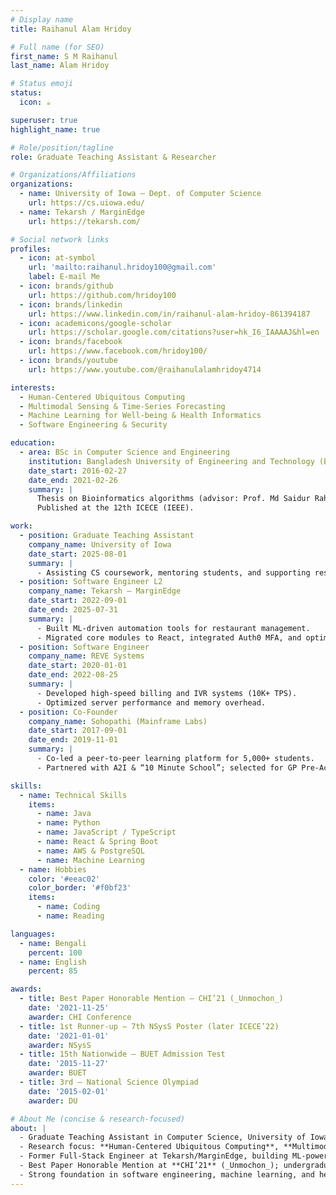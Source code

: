 ```yaml
---
# Display name
title: Raihanul Alam Hridoy

# Full name (for SEO)
first_name: S M Raihanul
last_name: Alam Hridoy

# Status emoji
status:
  icon: ☕️

superuser: true
highlight_name: true

# Role/position/tagline
role: Graduate Teaching Assistant & Researcher

# Organizations/Affiliations
organizations:
  - name: University of Iowa – Dept. of Computer Science
    url: https://cs.uiowa.edu/
  - name: Tekarsh / MarginEdge
    url: https://tekarsh.com/

# Social network links
profiles:
  - icon: at-symbol
    url: 'mailto:raihanul.hridoy100@gmail.com'
    label: E-mail Me
  - icon: brands/github
    url: https://github.com/hridoy100
  - icon: brands/linkedin
    url: https://www.linkedin.com/in/raihanul-alam-hridoy-861394187
  - icon: academicons/google-scholar
    url: https://scholar.google.com/citations?user=hk_I6_IAAAAJ&hl=en
  - icon: brands/facebook
    url: https://www.facebook.com/hridoy100/
  - icon: brands/youtube
    url: https://www.youtube.com/@raihanulalamhridoy4714

interests:
  - Human-Centered Ubiquitous Computing
  - Multimodal Sensing & Time-Series Forecasting
  - Machine Learning for Well-being & Health Informatics
  - Software Engineering & Security

education:
  - area: BSc in Computer Science and Engineering
    institution: Bangladesh University of Engineering and Technology (BUET)
    date_start: 2016-02-27
    date_end: 2021-02-26
    summary: |
      Thesis on Bioinformatics algorithms (advisor: Prof. Md Saidur Rahman).  
      Published at the 12th ICECE (IEEE).

work:
  - position: Graduate Teaching Assistant
    company_name: University of Iowa
    date_start: 2025-08-01
    summary: |
      - Assisting CS coursework, mentoring students, and supporting research on ubiquitous computing & data visualization.
  - position: Software Engineer L2
    company_name: Tekarsh – MarginEdge
    date_start: 2022-09-01
    date_end: 2025-07-31
    summary: |
      - Built ML-driven automation tools for restaurant management.  
      - Migrated core modules to React, integrated Auth0 MFA, and optimized ordering workflows with AWS Lambda & Step Functions.
  - position: Software Engineer
    company_name: REVE Systems
    date_start: 2020-01-01
    date_end: 2022-08-25
    summary: |
      - Developed high-speed billing and IVR systems (10K+ TPS).  
      - Optimized server performance and memory overhead.
  - position: Co-Founder
    company_name: Sohopathi (Mainframe Labs)
    date_start: 2017-09-01
    date_end: 2019-11-01
    summary: |
      - Co-led a peer-to-peer learning platform for 5,000+ students.  
      - Partnered with A2I & “10 Minute School”; selected for GP Pre-Accelerator.

skills:
  - name: Technical Skills
    items:
      - name: Java
      - name: Python
      - name: JavaScript / TypeScript
      - name: React & Spring Boot
      - name: AWS & PostgreSQL
      - name: Machine Learning
  - name: Hobbies
    color: '#eeac02'
    color_border: '#f0bf23'
    items:
      - name: Coding
      - name: Reading

languages:
  - name: Bengali
    percent: 100
  - name: English
    percent: 85

awards:
  - title: Best Paper Honorable Mention – CHI’21 (_Unmochon_)
    date: '2021-11-25'
    awarder: CHI Conference
  - title: 1st Runner-up – 7th NSysS Poster (later ICECE’22)
    date: '2021-01-01'
    awarder: NSysS
  - title: 15th Nationwide – BUET Admission Test
    date: '2015-11-27'
    awarder: BUET
  - title: 3rd – National Science Olympiad
    date: '2015-02-01'
    awarder: DU

# About Me (concise & research-focused)
about: |
  - Graduate Teaching Assistant in Computer Science, University of Iowa  
  - Research focus: **Human-Centered Ubiquitous Computing**, **Multimodal Sensing**, and **Forecasting for Well-being**  
  - Former Full-Stack Engineer at Tekarsh/MarginEdge, building ML-powered tools for restaurant management  
  - Best Paper Honorable Mention at **CHI’21** (_Unmochon_); undergraduate research published at **ICECE’22_  
  - Strong foundation in software engineering, machine learning, and health informatics; passionate about designing data-driven systems for impact
---
```

